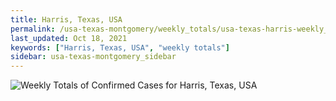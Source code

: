 ```yaml
---
title: Harris, Texas, USA
permalink: /usa-texas-montgomery/weekly_totals/usa-texas-harris-weekly_totals.html
last_updated: Oct 18, 2021
keywords: ["Harris, Texas, USA", "weekly totals"]
sidebar: usa-texas-montgomery_sidebar
---
```


![Weekly Totals of Confirmed Cases for Harris, Texas, USA](/covid_tracker/images/graphs/usa-texas-harris-weekly_totals_graph.png)

